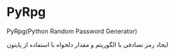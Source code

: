 # PyRpg
PyRpg(Python Random Password Generator)

ایجاد رمز تصادفی با الگوریتم و مقدار دلخواه با استفاده از پایتون
